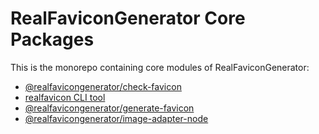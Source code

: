 # RealFaviconGenerator Core Packages

This is the monorepo containing core modules of RealFaviconGenerator:
- [@realfavicongenerator/check-favicon](https://www.npmjs.com/package/@realfavicongenerator/check-favicon)
- [realfavicon CLI tool](https://www.npmjs.com/package/realfavicon)
- [@realfavicongenerator/generate-favicon](https://www.npmjs.com/package/@realfavicongenerator/generate-favicon)
- [@realfavicongenerator/image-adapter-node](https://www.npmjs.com/package/@realfavicongenerator/image-adapter-node)
